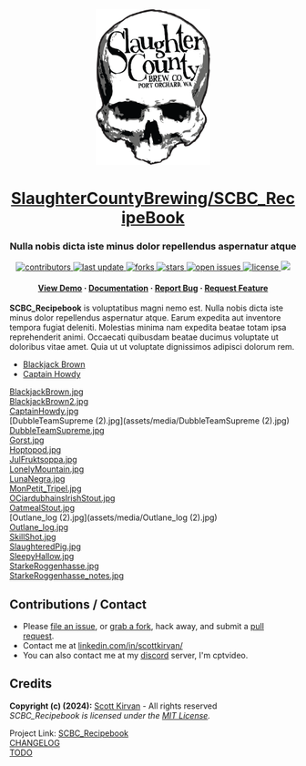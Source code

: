 <div align="center">

  <img src="assets/media/scb_logo.png" alt="logo" width="200" height="auto" />
    <h1><a href="https://github.com/SlaughterCountyBrewing/SCBC_RecipeBook">SlaughterCountyBrewing/SCBC_RecipeBook</a></h1>
  <h3>Nulla nobis dicta iste minus dolor repellendus aspernatur atque</h3>
  
  
<!-- Badges -->
<p>
  <a href="https://github.com/SlaughterCountyBrewing/SCBC_RecipeBook/graphs/contributors">
    <img src="https://img.shields.io/github/contributors/SlaughterCountyBrewing/SCBC_RecipeBook" alt="contributors" />
  </a>
  <a href="">
    <img src="https://img.shields.io/github/last-commit/SlaughterCountyBrewing/SCBC_RecipeBook" alt="last update" />
  </a>
  <a href="https://github.com/SlaughterCountyBrewing/SCBC_RecipeBook/network/members">
    <img src="https://img.shields.io/github/forks/SlaughterCountyBrewing/SCBC_RecipeBook" alt="forks" />
  </a>
  <a href="https://github.com/SlaughterCountyBrewing/SCBC_RecipeBook/stargazers">
    <img src="https://img.shields.io/github/stars/SlaughterCountyBrewing/SCBC_RecipeBook" alt="stars" />
  </a>
  <a href="https://github.com/SlaughterCountyBrewing/SCBC_RecipeBook/issues/">
    <img src="https://img.shields.io/github/issues/SlaughterCountyBrewing/SCBC_RecipeBook" alt="open issues" />
  </a>
  <a href="https://github.com/SlaughterCountyBrewing/SCBC_RecipeBook/blob/master/LICENSE">
    <img src="https://img.shields.io/github/license/SlaughterCountyBrewing/SCBC_RecipeBook.svg" alt="license" />
  </a>
  <a href="https://discord.gg/gQH4mXWQRT">
    <!--<img src="https://img.shields.io/discord/704680098577514527?style=flat-square&label=%F0%9F%92%AC%20discord&color=00ACD7">-->
    <img src="https://img.shields.io/discord/1052011377415438346?style=flat-square&label=discord&color=00ACD7">
  </a>
</p>
   
<h4>
    <a href="https://tinyurl.com/3vf7whyd">View Demo</a>
  <span> · </span>
    <a href="https://github.com/SlaughterCountyBrewing/SCBC_RecipeBook/blob/main/README.md">Documentation</a>
  <span> · </span>
    <a href="https://github.com/SlaughterCountyBrewing/SCBC_RecipeBook/issues/new?labels=bug&title=%5BBUG%5D">Report Bug</a>
  <span> · </span>
    <a href="https://github.com/SlaughterCountyBrewing/SCBC_RecipeBook/issues/new?labels=enhancement&title=%5BFEATURE+REQUEST%5D">Request Feature</a>
  </h4>
</div>

**SCBC_Recipebook** is voluptatibus magni nemo est. Nulla nobis dicta iste minus dolor repellendus aspernatur atque. Earum expedita aut inventore tempora fugiat deleniti. Molestias minima nam expedita beatae totam ipsa reprehenderit animi. Occaecati quibusdam beatae ducimus voluptate ut doloribus vitae amet. Quia ut ut voluptate dignissimos adipisci dolorum rem.



- [Blackjack Brown](src/BlackjackBrown.md)
- [Captain Howdy](src/CaptainHowdy.md)




[BlackjackBrown.jpg](assets/media/BlackjackBrown.jpg)  
[BlackjackBrown2.jpg](assets/media/BlackjackBrown2.jpg)  
[CaptainHowdy.jpg](assets/media/CaptainHowdy.jpg)  
[DubbleTeamSupreme (2).jpg](assets/media/DubbleTeamSupreme (2).jpg)  
[DubbleTeamSupreme.jpg](assets/media/DubbleTeamSupreme.jpg)  
[Gorst.jpg](assets/media/Gorst.jpg)  
[Hoptopod.jpg](assets/media/Hoptopod.jpg)  
[JulFruktsoppa.jpg](assets/media/JulFruktsoppa.jpg)  
[LonelyMountain.jpg](assets/media/LonelyMountain.jpg)  
[LunaNegra.jpg](assets/media/LunaNegra.jpg)  
[MonPetit_Tripel.jpg](assets/media/MonPetit_Tripel.jpg)  
[OCiardubhainsIrishStout.jpg](assets/media/OCiardubhainsIrishStout.jpg)  
[OatmealStout.jpg](assets/media/OatmealStout.jpg)  
[Outlane_log (2).jpg](assets/media/Outlane_log (2).jpg)  
[Outlane_log.jpg](assets/media/Outlane_log.jpg)  
[SkillShot.jpg](assets/media/SkillShot.jpg)  
[SlaughteredPig.jpg](assets/media/SlaughteredPig.jpg)  
[SleepyHallow.jpg](assets/media/SleepyHallow.jpg)  
[StarkeRoggenhasse.jpg](assets/media/StarkeRoggenhasse.jpg)  
[StarkeRoggenhasse_notes.jpg](assets/media/StarkeRoggenhasse_notes.jpg)  



Contributions / Contact
-----------------------
- Please [file an issue](https://github.com/SlaughterCountyBrewing/SCBC_RecipeBook/issues/new), or [grab a fork](https://github.com/SlaughterCountyBrewing/SCBC_RecipeBook/fork), hack away, and submit a [pull request](https://github.com/SlaughterCountyBrewing/SCBC_RecipeBook/pulls).
- Contact me at [linkedin.com/in/scottkirvan/](https://www.linkedin.com/in/scottkirvan/)
- You can also contact me at my [discord](https://discord.gg/TSKHvVFYxB) server, I'm cptvideo.

Credits
-------
**Copyright (c) (2024):** [Scott Kirvan](https://github.com/ScottKirvan)  - All rights reserved   
*SCBC_Recipebook is licensed under the [MIT License](LICENSE.md).*  

Project Link:  [SCBC_Recipebook](https://github.com/SlaughterCountyBrewing/SCBC_RecipeBook)  
[CHANGELOG](notes/CHANGELOG.md)  
[TODO](notes/TODO.md)
